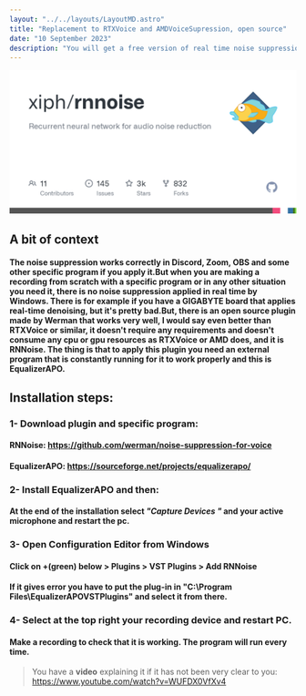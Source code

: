 ```yaml
---
layout: "../../layouts/LayoutMD.astro"
title: "Replacement to RTXVoice and AMDVoiceSupression, open source"
date: "10 September 2023"
description: "You will get a free version of real time noise suppression which is very useful if you don't have a good microphone."
---
```


!["RNNOISE"](../../../public/covern.png)

## A bit of context

#### The **noise suppression** works correctly in Discord, Zoom, OBS and some other specific program if you apply it.But when you are making a recording from scratch with a specific program or in any other situation you need it, there is no noise suppression applied in real time by Windows. There is for example if you have a GIGABYTE board that applies real-time denoising, but it's pretty bad.But, there is an open source plugin made by Werman that works very well, I would say even better than RTXVoice or similar, it doesn't require any requirements and doesn't consume any cpu or gpu resources as RTXVoice or AMD does, and it is **RNNoise**. The thing is that to apply this plugin you need an external program that is constantly running for it to work properly and this is **EqualizerAPO**.



## Installation steps:
### 1- Download plugin and specific program:

#### **RNNoise**: https://github.com/werman/noise-suppression-for-voice
#### **EqualizerAPO**: https://sourceforge.net/projects/equalizerapo/

### 2- Install EqualizerAPO and then:

#### At the end of the installation select *"Capture Devices "* and your active microphone and restart the pc.

### 3- Open Configuration Editor from Windows

#### Click on +(green) below > Plugins > VST Plugins > Add RNNoise

#### If it gives error you have to put the plug-in in "C:\Program Files\EqualizerAPOVSTPlugins" and select it from there.

### 4- Select at the top right your recording device and restart PC. 
#### Make a recording to check that it is working. The program will run every time.

>You have a **video** explaining it if it has not been very clear to you: https://www.youtube.com/watch?v=WUFDX0VfXv4